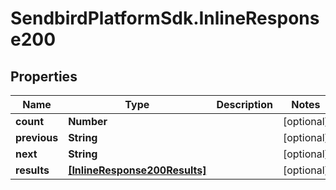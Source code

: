 # SendbirdPlatformSdk.InlineResponse200

## Properties

Name | Type | Description | Notes
------------ | ------------- | ------------- | -------------
**count** | **Number** |  | [optional] 
**previous** | **String** |  | [optional] 
**next** | **String** |  | [optional] 
**results** | [**[InlineResponse200Results]**](InlineResponse200Results.md) |  | [optional] 


